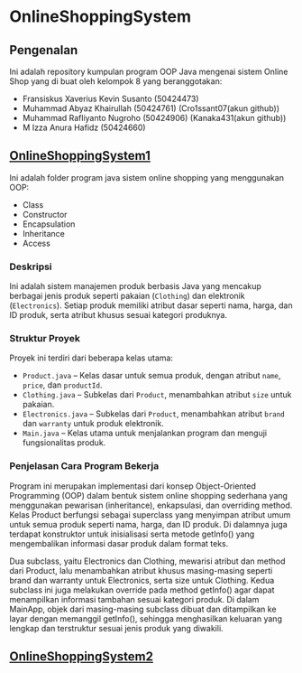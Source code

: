# OnlineShoppingSystem

## Pengenalan
Ini adalah repository kumpulan program OOP Java mengenai sistem Online Shop yang di buat oleh kelompok 8 yang beranggotakan:

- Fransiskus Xaverius Kevin Susanto (50424473)
- Muhammad Abyaz Khairullah (50424761) (Cro1ssant07(akun github))
- Muhammad Rafliyanto Nugroho (50424906) (Kanaka431(akun github))
- M Izza Anura Hafidz (50424660)

## [OnlineShoppingSystem1](https://github.com/FransiskusXaveriusKevinSusanto/OnlineShoppingSystem/tree/main/OnlineShoppingSystem1)
Ini adalah folder program java sistem online shopping yang menggunakan OOP:
- Class
- Constructor
- Encapsulation
- Inheritance
- Access

### Deskripsi
Ini adalah sistem manajemen produk berbasis Java yang mencakup berbagai jenis produk seperti pakaian (`Clothing`) dan elektronik (`Electronics`). Setiap produk memiliki atribut dasar seperti nama, harga, dan ID produk, serta atribut khusus sesuai kategori produknya.

### Struktur Proyek
Proyek ini terdiri dari beberapa kelas utama:
- `Product.java` – Kelas dasar untuk semua produk, dengan atribut `name`, `price`, dan `productId`.
- `Clothing.java` – Subkelas dari `Product`, menambahkan atribut `size` untuk pakaian.
- `Electronics.java` – Subkelas dari `Product`, menambahkan atribut `brand` dan `warranty` untuk produk elektronik.
- `Main.java` – Kelas utama untuk menjalankan program dan menguji fungsionalitas produk.

### Penjelasan Cara Program Bekerja

Program ini merupakan implementasi dari konsep Object-Oriented Programming (OOP) dalam bentuk sistem online shopping sederhana yang menggunakan pewarisan (inheritance), enkapsulasi, dan overriding method. Kelas Product berfungsi sebagai superclass yang menyimpan atribut umum untuk semua produk seperti nama, harga, dan ID produk. Di dalamnya juga terdapat konstruktor untuk inisialisasi serta metode getInfo() yang mengembalikan informasi dasar produk dalam format teks.

Dua subclass, yaitu Electronics dan Clothing, mewarisi atribut dan method dari Product, lalu menambahkan atribut khusus masing-masing seperti brand dan warranty untuk Electronics, serta size untuk Clothing. Kedua subclass ini juga melakukan override pada method getInfo() agar dapat menampilkan informasi tambahan sesuai kategori produk. Di dalam MainApp, objek dari masing-masing subclass dibuat dan ditampilkan ke layar dengan memanggil getInfo(), sehingga menghasilkan keluaran yang lengkap dan terstruktur sesuai jenis produk yang diwakili.


## [OnlineShoppingSystem2](https://github.com/FransiskusXaveriusKevinSusanto/OnlineShoppingSystem/tree/main/OnlineShoppingSystem2)
